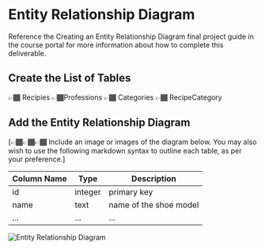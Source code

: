 # Entity Relationship Diagram

Reference the Creating an Entity Relationship Diagram final project guide in the course portal for more information about how to complete this deliverable.

## Create the List of Tables

👉🏾 Recipies
👉🏾Professions
👉🏾 Categories
👉🏾 RecipeCategory


## Add the Entity Relationship Diagram

[👉🏾👉🏾👉🏾 Include an image or images of the diagram below. You may also wish to use the following markdown syntax to outline each table, as per your preference.]

| Column Name | Type | Description |
|-------------|------|-------------|
| id | integer | primary key |
| name | text | name of the shoe model |
| ... | ... | ... |


<img src='https://github.com/freeCodeCamp/freeCodeCamp/assets/62218066/4a5c2f28-387d-49b9-bfd4-f0a8f6dad643' title='Entity Relationship Diagram' width='' alt='Entity Relationship Diagram' />
